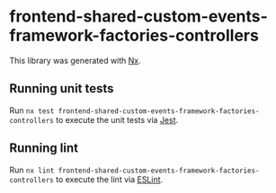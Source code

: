 # frontend-shared-custom-events-framework-factories-controllers

This library was generated with [Nx](https://nx.dev).

## Running unit tests

Run `nx test frontend-shared-custom-events-framework-factories-controllers` to execute the unit tests via [Jest](https://jestjs.io).

## Running lint

Run `nx lint frontend-shared-custom-events-framework-factories-controllers` to execute the lint via [ESLint](https://eslint.org/).
